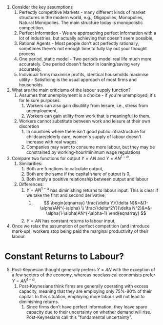 1. Consider the key assumptions
	1. Perfectly competitive Markets - many different kinds of market structures in the modern world, e.g., Oligopolies, Monopolies, Natural Monopolies. The main structure today is monopolistic competition.
	2. Perfect Information - We are approaching perfect information with a lot of industries, but actually achieving that doesn't seem possible,
	3. Rational Agents - Most people don't act perfectly rationally, sometimes there's not enough time to fully lay out your thought process
	4. One period, static model - Two periods model real life much more accurately. One period doesn't factor in loaning/saving very accurately.
	5. Individual firms maximise profits, identical households maximise utility - Satisficing is the usual approach of most firms and households.
2. What are the main criticisms of the labour supply function?
	1. Assumes that unemployment is a choice - if you're unemployed, it's for leisure purposes.
		1. Workers can also gain disutility from leisure, i.e., stress from unemployment,
		2. Workers can gain utility from work that is meaningful to them.
	2. Workers cannot substitute between work and leisure at their own discretion
		1. In countries where there isn't good public infrastructure for childcare/elderly care, women's supply of labour doesn't increase with real wages.
		2. Companies may want to consume more labour, but they may be constrained by working-hour/minimum wage regulations
3. Compare two functions for output $Y=AN$ and $Y=AN^{1-\alpha}$.
	1. Similarities:
		1. Both are functions to calculate output,
		2. Both are the same if the capital share of output is 0,
		3. Both imply a positive relationship between output and labour
	2. Differences:
		1. $Y=AN^{1-\alpha}$ has diminishing returns to labour input. This is clear if we take the first and second derivative;
			1. $$
			\begin{eqnarray}
			\frac{\delta Y}{\delta N}&=&(1-\alpha)AN^{-\alpha} \\
			\frac{\delta^2Y}{\delta N^2}&=&-\alpha(1-\alpha)AN^{-\alpha-1}
			\end{eqnarray}
			$$
		2. $Y=AN$ has constant returns to labour input,
4. Once we relax the assumption of perfect competition (and introduce mark-up), workers stop being paid the marginal productivity of their labour.

# Constant Returns to Labour?
5. Post-Keynesian thought generally prefers $Y=AN$ with the exception of a few sectors of the economy, whereas neoclassical economists prefer $Y=AN^{1-\alpha}$.
	1. Post-Keynesians think firms are generally operating with excess capacity, meaning that they are employing only 75%-90% of their capital. In this situation, employing more labour will not lead to diminishing returns.
		1. Since firms don't have perfect information, they leave spare capacity due to their uncertainty on whether demand will rise. Post-Keynesians call this "fundamental uncertainty".